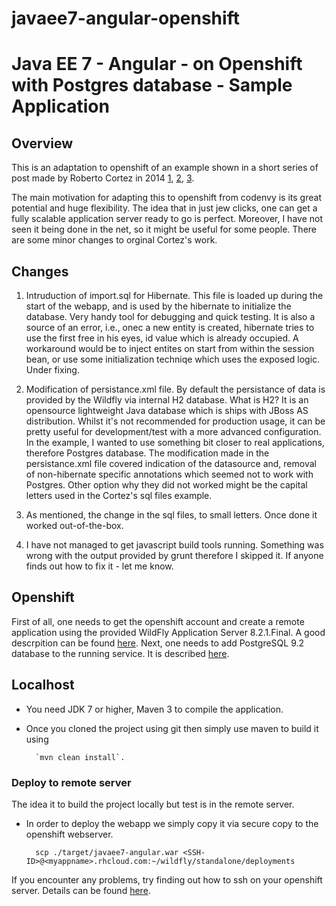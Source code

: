 # javaee7-angular-openshift
# Java EE 7 - Angular - on Openshift with Postgres database - Sample Application #

## Overview ##

This is an adaptation to openshift of an example shown in a short series of post made by Roberto Cortez in 2014 [1](http://www.radcortez.com/java-ee-7-with-angular-js-part-1), [2](http://www.radcortez.com/java-ee-7-with-angular-js-crud-rest-validations-part-2), [3](http://www.radcortez.com/codenvy-setup-to-demo-applications-using-docker-java-ee-7-with-angular/). 

The main motivation for adapting this to openshift from codenvy is its great potential and huge flexibility. The idea that in just jew clicks, one can get a fully scalable application server ready to go is perfect. Moreover, I have not seen it being done in the net, so it might be useful for some people. There are some minor changes to orginal Cortez's work. 

## Changes ##

1. Intruduction of import.sql for Hibernate. This file is loaded up during the start of the webapp, and is used by the hibernate to initialize the database. Very handy tool for debugging and quick testing. It is also a source of an error, i.e., onec a new entity is created, hibernate tries to use the first free in his eyes, id value which is already occupied. A workaround would be to inject entites on start from within the session bean, or use some initialization techniqe which uses the exposed logic. Under fixing.

2. Modification of persistance.xml file. By default the persistance of data is provided by the Wildfly via internal H2 database. What is H2? It is an opensource lightweight Java database which is ships with JBoss AS distribution. Whilst it's not recommended for production usage, it can be pretty useful for development/test with a more advanced configuration. In the example, I wanted to use something bit closer to real applications, therefore Postgres database. The modification made in the persistance.xml file covered indication of the datasource and, removal of non-hibernate specific annotations which seemed not to work with Postgres. Other option why they did not worked might be the capital letters used in the Cortez's sql files example.

3. As mentioned, the change in the sql files, to small letters. Once done it worked out-of-the-box.

4. I have not managed to get javascript build tools running. Something was wrong with the output provided by grunt therefore I skipped it. If anyone finds out how to fix it - let me know.

## Openshift ##

First of all, one needs to get the openshift account and create a remote application using the provided WildFly Application Server 8.2.1.Final. A good descrpition can be found [here](https://github.com/openshift-cartridges/openshift-wildfly-cartridge). Next, one needs to add PostgreSQL 9.2 database to the running service. It is described [here](https://developers.openshift.com/managing-your-applications/adding-a-database.html).

## Localhost ##

* You need JDK 7 or higher, Maven 3 to compile the application.
* Once you cloned the project using git then simply use maven to build it using 

        `mvn clean install`. 

### Deploy to remote server ###

The idea it to build the project locally but test is in the remote server.
* In order to deploy the webapp we simply copy it via secure copy to the openshift webserver. 

        scp ./target/javaee7-angular.war <SSH-ID>@<myappname>.rhcloud.com:~/wildfly/standalone/deployments

If you encounter any problems, try finding out how to ssh on your openshift server. Details can be found [here](https://developers.openshift.com/managing-your-applications/remote-connection.html).

